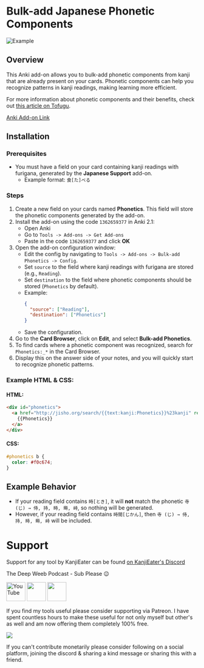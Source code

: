 # Bulk-add Japanese Phonetic Components
![Example](https://i.imgur.com/wrb2Edn.png)

## Overview
This Anki add-on allows you to bulk-add phonetic components from kanji that are already present on your cards. Phonetic components can help you recognize patterns in kanji readings, making learning more efficient.

For more information about phonetic components and their benefits, check out [this article on Tofugu](https://www.tofugu.com/).

[Anki Add-on Link](https://ankiweb.net/shared/info/1226813725)

## Installation

### Prerequisites
- You must have a field on your card containing kanji readings with furigana, generated by the **Japanese Support** add-on.
  - Example format: `食[た]べる`

### Steps
1. Create a new field on your cards named **Phonetics**. This field will store the phonetic components generated by the add-on.
2. Install the add-on using the code `1362659377` in Anki 2.1:
   - Open Anki
   - Go to `Tools -> Add-ons -> Get Add-ons`
   - Paste in the code `1362659377` and click **OK**
3. Open the add-on configuration window:
   - Edit the config by navigating to `Tools -> Add-ons -> Bulk-add Phonetics -> Config`.
   - Set `source` to the field where kanji readings with furigana are stored (e.g., `Reading`).
   - Set `destination` to the field where phonetic components should be stored (`Phonetics` by default).
   - Example:
     ```json
     {
       "source": ["Reading"],
       "destination": ["Phonetics"]
     }
     ```
   - Save the configuration.
4. Go to the **Card Browser**, click on **Edit**, and select **Bulk-add Phonetics**.
5. To find cards where a phonetic component was recognized, search for `Phonetics:_*` in the Card Browser.
6. Display this on the answer side of your notes, and you will quickly start to recognize phonetic patterns.

### Example HTML & CSS:
#### HTML:
```html
<div id="phonetics">
  <a href="http://jisho.org/search/{{text:kanji:Phonetics}}%23kanji" rel="nofollow">
    {{Phonetics}}
  </a>
</div>
```

#### CSS:
```css
#phonetics b {
  color: #f0c674;
}
```

## Example Behavior
- If your reading field contains `時[とき]`, it will **not** match the phonetic `寺 (じ) → 侍, 持, 時, 塒, 峙`, so nothing will be generated.
- However, if your reading field contains `時間[じかん]`, then `寺 (じ) → 侍, 持, 時, 塒, 峙` will be included.

# Support

Support for any tool by KanjiEater can be found [on KanjiEater's Discord](https://discord.com/invite/agbwB4p)

The Deep Weeb Podcast - Sub Please 😉

<a href="https://youtube.com/c/kanjieater"><img src="https://github.com/gauravghongde/social-icons/blob/master/SVG/Color/Youtube.svg" height="50px" title="YouTube"></a>
<a href="https://tr.ee/-TOCGozNUI" title="Twitter"><img src="https://github.com/gauravghongde/social-icons/blob/master/SVG/Color/Twitter.svg" height="50px"></a>
<a href="https://tr.ee/FlmKJAest5" title="Discord"><img src="https://github.com/gauravghongde/social-icons/blob/master/SVG/Color/Discord.svg" height="50px"></a>

If you find my tools useful please consider supporting via Patreon. I have spent countless hours to make these useful for not only myself but other's as well and am now offering them completely 100% free.

<a href="https://www.patreon.com/kanjieater" rel="nofollow"><img src="https://i.imgur.com/VCTLqLj.png"></a>

If you can't contribute monetarily please consider following on a social platform, joining the discord & sharing a kind message or sharing this with a friend.

